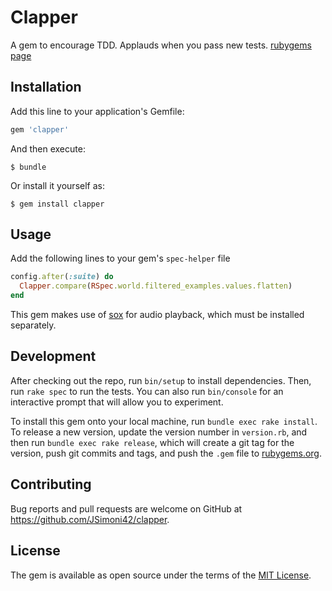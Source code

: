 # Clapper

A gem to encourage TDD. Applauds when you pass new tests.
[rubygems page](https://rubygems.org/gems/clapper)

## Installation

Add this line to your application's Gemfile:

```ruby
gem 'clapper'
```

And then execute:

    $ bundle

Or install it yourself as:

    $ gem install clapper

## Usage

Add the following lines to your gem's `spec-helper` file

```ruby
config.after(:suite) do
  Clapper.compare(RSpec.world.filtered_examples.values.flatten)
end
```

This gem makes use of [sox](http://sox.sourceforge.net/) for audio playback, which must be installed separately.

## Development

After checking out the repo, run `bin/setup` to install dependencies. Then, run `rake spec` to run the tests. You can also run `bin/console` for an interactive prompt that will allow you to experiment.

To install this gem onto your local machine, run `bundle exec rake install`. To release a new version, update the version number in `version.rb`, and then run `bundle exec rake release`, which will create a git tag for the version, push git commits and tags, and push the `.gem` file to [rubygems.org](https://rubygems.org).

## Contributing

Bug reports and pull requests are welcome on GitHub at https://github.com/JSimoni42/clapper.

## License

The gem is available as open source under the terms of the [MIT License](http://opensource.org/licenses/MIT).
